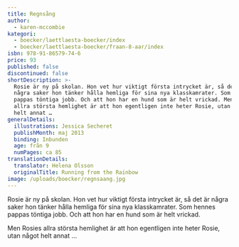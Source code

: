 ```yaml
---
title: Regnsång
author:
  - karen-mccombie
kategori:
  - boecker/laettlaesta-boecker/index
  - boecker/laettlaesta-boecker/fraan-8-aar/index
isbn: 978-91-86579-74-6
price: 93
published: false
discontinued: false
shortDescription: >-
  Rosie är ny på skolan. Hon vet hur viktigt första intrycket är, så det är
  några saker hon tänker hålla hemliga för sina nya klasskamrater. Som hennes
  pappas töntiga jobb. Och att hon har en hund som är helt vrickad. Men Rosies
  allra största hemlighet är att hon egentligen inte heter Rosie, utan något
  helt annat …
generalDetails:
  illustrations: Jessica Secheret
  publishMonth: maj 2013
  binding: Inbunden
  age: från 9
  numPages: ca 85
translationDetails:
  translator: Helena Olsson
  originalTitle: Running from the Rainbow
image: /uploads/boecker/regnsaang.jpg
---
```

Rosie är ny på skolan. Hon vet hur viktigt första intrycket är, så det är några saker hon tänker hålla hemliga för sina nya klasskamrater. Som hennes pappas töntiga jobb. Och att hon har en hund som är helt vrickad.

Men Rosies allra största hemlighet är att hon egentligen inte heter Rosie, utan något helt annat …
